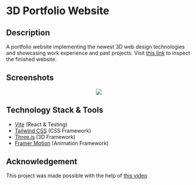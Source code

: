 # 3D Portfolio Website

## Description
A portfolio website implementing the newest 3D web design technologies and showcasing work experience and past projects.
Visit [this link](https://barna-bb.github.io/3d-portfolio/) to inspect the finished website.

## Screenshots
<p align="middle">
  <img src="https://github.com/barna-bb/3d-portfolio/assets/64091884/eaa2d47f-dc84-4da2-b4ad-d013b11a087f">
</p>

## Technology Stack & Tools
- [Vite](https://vitejs.dev/) (React & Testing)
- [Tailwind CSS](https://tailwindcss.com/) (CSS Framework)
- [Three.js](https://threejs.org/) (3D Framework)
- [Framer Motion](https://www.framer.com/motion/) (Animation Framework)

<!-- ## TODO
- [Framer Motion 3D](https://www.framer.com/motion/three-introduction/) - button animations
- Form Spam Protection
- DDOS Protection -->

## Acknowledgement
This project was made possible with the help of [this video](https://www.youtube.com/watch?v=FkowOdMjvYo&list=PLMw0JQBo7HfqY9t3zlwHNbRIOV_gt1_pX&index=52)
